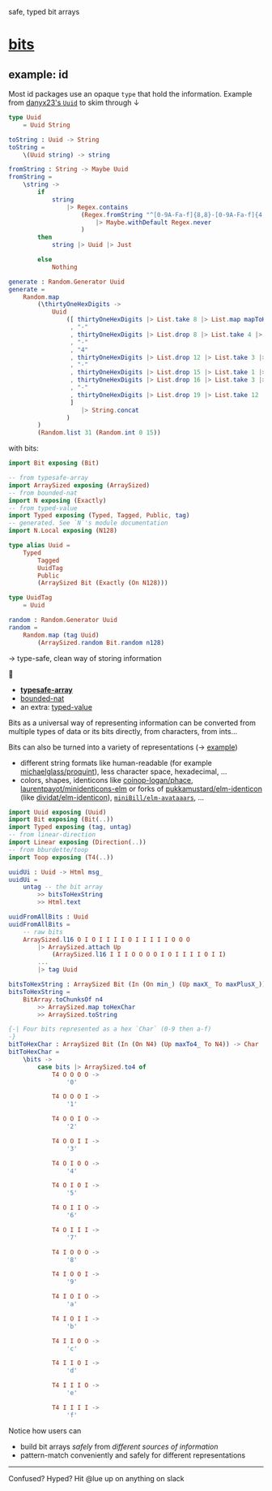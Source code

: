 safe, typed bit arrays

# [bits](https://dark.elm.dmy.fr/packages/lue-bird/elm-bits/latest/)

## example: id

Most id packages use an opaque `type` that hold the information.
Example from [danyx23's `Uuid`][danyx23/elm-uuid] to skim through ↓

```elm
type Uuid
    = Uuid String

toString : Uuid -> String
toString =
    \(Uuid string) -> string

fromString : String -> Maybe Uuid
fromString =
    \string ->
        if
            string
                |> Regex.contains
                    (Regex.fromString "^[0-9A-Fa-f]{8,8}-[0-9A-Fa-f]{4,4}-[1-5][0-9A-Fa-f]{3,3}-[8-9A-Ba-b][0-9A-Fa-f]{3,3}-[0-9A-Fa-f]{12,12}$"
                        |> Maybe.withDefault Regex.never
                    )
        then
            string |> Uuid |> Just

        else
            Nothing

generate : Random.Generator Uuid
generate =
    Random.map
        (\thirtyOneHexDigits ->
            Uuid
                ([ thirtyOneHexDigits |> List.take 8 |> List.map mapToHex |> String.fromList
                 , "-"
                 , thirtyOneHexDigits |> List.drop 8 |> List.take 4 |> List.map mapToHex |> String.fromList
                 , "-"
                 , "4"
                 , thirtyOneHexDigits |> List.drop 12 |> List.take 3 |> List.map mapToHex |> String.fromList
                 , "-"
                 , thirtyOneHexDigits |> List.drop 15 |> List.take 1 |> List.map limitDigitRange8ToB |> List.map mapToHex |> String.fromList
                 , thirtyOneHexDigits |> List.drop 16 |> List.take 3 |> List.map mapToHex |> String.fromList
                 , "-"
                 , thirtyOneHexDigits |> List.drop 19 |> List.take 12 |> List.map mapToHex |> String.fromList
                 ]
                    |> String.concat
                )
        )
        (Random.list 31 (Random.int 0 15))
```

with bits:

```elm
import Bit exposing (Bit)

-- from typesafe-array
import ArraySized exposing (ArraySized)
-- from bounded-nat
import N exposing (Exactly)
-- from typed-value
import Typed exposing (Typed, Tagged, Public, tag)
-- generated. See `N`'s module documentation
import N.Local exposing (N128)

type alias Uuid =
    Typed
        Tagged
        UuidTag
        Public
        (ArraySized Bit (Exactly (On N128)))

type UuidTag
    = Uuid

random : Random.Generator Uuid
random =
    Random.map (tag Uuid)
        (ArraySized.random Bit.random n128)
```

→ type-safe, clean way of storing information

🧩

- **[typesafe-array](https://package.elm-lang.org/packages/lue-bird/elm-typesafe-array/latest/)**
- [bounded-nat](https://package.elm-lang.org/packages/lue-bird/elm-bounded-nat/latest/)
- an extra: [typed-value](https://package.elm-lang.org/packages/lue-bird/elm-typed-value/latest/)


Bits as a universal way of representing information can be
converted from multiple types of data or its bits directly, from characters, from ints...

Bits can also be turned into a variety of representations (→ [example](https://github.com/lue-bird/elm-bits/example/))

- different string formats like human-readable (for example [michaelglass/proquint](https://package.elm-lang.org/packages/michaelglass/proquint/latest/)), less character space, hexadecimal, ...
- colors, shapes, identicons like
[coinop-logan/phace](https://package.elm-lang.org/packages/coinop-logan/phace/latest/),
[laurentpayot/minidenticons-elm](https://package.elm-lang.org/packages/laurentpayot/minidenticons-elm/latest/)
or forks of [pukkamustard/elm-identicon](https://github.com/pukkamustard/elm-identicon)
(like [dividat/elm-identicon](https://package.elm-lang.org/packages/dividat/elm-identicon/latest/)),
[`miniBill/elm-avataaars`](https://dark.elm.dmy.fr/packages/miniBill/elm-avataaars/latest/),
...


```elm
import Uuid exposing (Uuid)
import Bit exposing (Bit(..))
import Typed exposing (tag, untag)
-- from linear-direction
import Linear exposing (Direction(..))
-- from bburdette/toop
import Toop exposing (T4(..))

uuidUi : Uuid -> Html msg_
uuidUi =
    untag -- the bit array
        >> bitsToHexString
        >> Html.text

uuidFromAllBits : Uuid
uuidFromAllBits =
    -- raw bits
    ArraySized.l16 O I O I I I I O I I I I I O O O
        |> ArraySized.attach Up
            (ArraySized.l16 I I I O O O O I O I I I I O I I)
        ...
        |> tag Uuid

bitsToHexString : ArraySized Bit (In (On min_) (Up maxX_ To maxPlusX_)) -> String
bitsToHexString =
    BitArray.toChunksOf n4
        >> ArraySized.map toHexChar
        >> ArraySized.toString

{-| Four bits represented as a hex `Char` (0-9 then a-f)
-}
bitToHexChar : ArraySized Bit (In (On N4) (Up maxTo4_ To N4)) -> Char
bitToHexChar =
    \bits ->
        case bits |> ArraySized.to4 of
            T4 O O O O ->
                '0'

            T4 O O O I ->
                '1'

            T4 O O I O ->
                '2'

            T4 O O I I ->
                '3'

            T4 O I O O ->
                '4'

            T4 O I O I ->
                '5'

            T4 O I I O ->
                '6'

            T4 O I I I ->
                '7'

            T4 I O O O ->
                '8'

            T4 I O O I ->
                '9'

            T4 I O I O ->
                'a'

            T4 I O I I ->
                'b'

            T4 I I O O ->
                'c'

            T4 I I O I ->
                'd'

            T4 I I I O ->
                'e'

            T4 I I I I ->
                'f'
```

Notice how users can
- build bit arrays _safely_ from _different sources of information_
- pattern-match conveniently and safely for different representations



----

Confused? Hyped? Hit @lue up on anything on slack

[danyx23/elm-uuid]: https://package.elm-lang.org/packages/danyx23/elm-uuid/latest/Uuid
